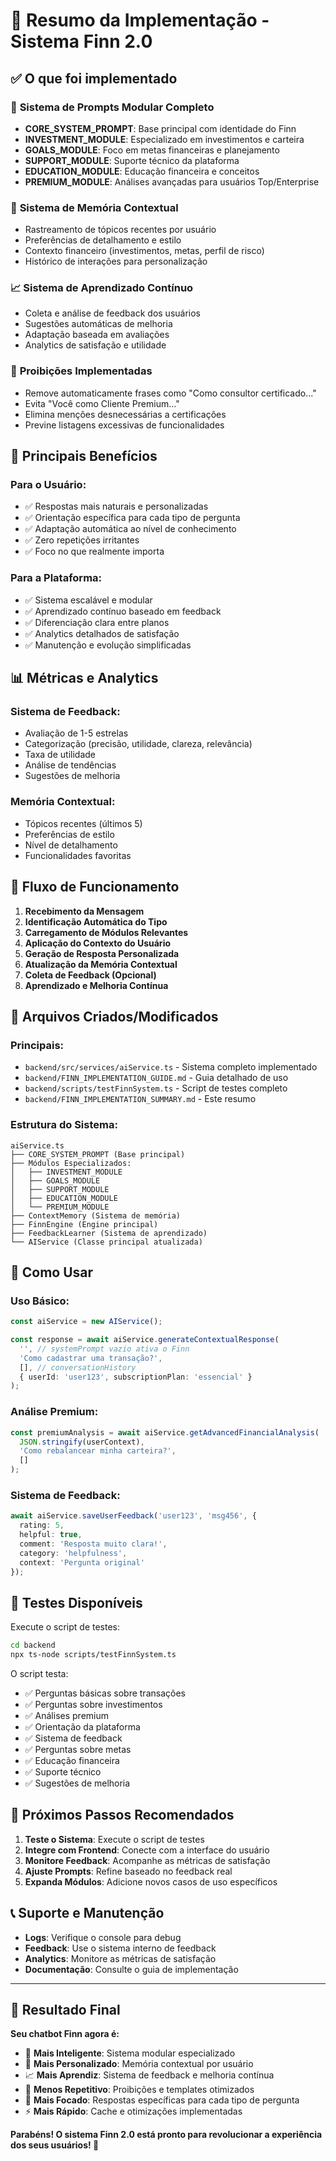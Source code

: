 # 🎉 Resumo da Implementação - Sistema Finn 2.0

## ✅ O que foi implementado

### 🔧 **Sistema de Prompts Modular Completo**
- **CORE_SYSTEM_PROMPT**: Base principal com identidade do Finn
- **INVESTMENT_MODULE**: Especializado em investimentos e carteira
- **GOALS_MODULE**: Foco em metas financeiras e planejamento
- **SUPPORT_MODULE**: Suporte técnico da plataforma
- **EDUCATION_MODULE**: Educação financeira e conceitos
- **PREMIUM_MODULE**: Análises avançadas para usuários Top/Enterprise

### 🧠 **Sistema de Memória Contextual**
- Rastreamento de tópicos recentes por usuário
- Preferências de detalhamento e estilo
- Contexto financeiro (investimentos, metas, perfil de risco)
- Histórico de interações para personalização

### 📈 **Sistema de Aprendizado Contínuo**
- Coleta e análise de feedback dos usuários
- Sugestões automáticas de melhoria
- Adaptação baseada em avaliações
- Analytics de satisfação e utilidade

### 🚫 **Proibições Implementadas**
- Remove automaticamente frases como "Como consultor certificado..."
- Evita "Você como Cliente Premium..."
- Elimina menções desnecessárias a certificações
- Previne listagens excessivas de funcionalidades

## 🎯 **Principais Benefícios**

### Para o Usuário:
- ✅ Respostas mais naturais e personalizadas
- ✅ Orientação específica para cada tipo de pergunta
- ✅ Adaptação automática ao nível de conhecimento
- ✅ Zero repetições irritantes
- ✅ Foco no que realmente importa

### Para a Plataforma:
- ✅ Sistema escalável e modular
- ✅ Aprendizado contínuo baseado em feedback
- ✅ Diferenciação clara entre planos
- ✅ Analytics detalhados de satisfação
- ✅ Manutenção e evolução simplificadas

## 📊 **Métricas e Analytics**

### Sistema de Feedback:
- Avaliação de 1-5 estrelas
- Categorização (precisão, utilidade, clareza, relevância)
- Taxa de utilidade
- Análise de tendências
- Sugestões de melhoria

### Memória Contextual:
- Tópicos recentes (últimos 5)
- Preferências de estilo
- Nível de detalhamento
- Funcionalidades favoritas

## 🔄 **Fluxo de Funcionamento**

1. **Recebimento da Mensagem**
2. **Identificação Automática do Tipo**
3. **Carregamento de Módulos Relevantes**
4. **Aplicação do Contexto do Usuário**
5. **Geração de Resposta Personalizada**
6. **Atualização da Memória Contextual**
7. **Coleta de Feedback (Opcional)**
8. **Aprendizado e Melhoria Contínua**

## 📁 **Arquivos Criados/Modificados**

### Principais:
- `backend/src/services/aiService.ts` - Sistema completo implementado
- `backend/FINN_IMPLEMENTATION_GUIDE.md` - Guia detalhado de uso
- `backend/scripts/testFinnSystem.ts` - Script de testes completo
- `backend/FINN_IMPLEMENTATION_SUMMARY.md` - Este resumo

### Estrutura do Sistema:
```
aiService.ts
├── CORE_SYSTEM_PROMPT (Base principal)
├── Módulos Especializados:
│   ├── INVESTMENT_MODULE
│   ├── GOALS_MODULE
│   ├── SUPPORT_MODULE
│   ├── EDUCATION_MODULE
│   └── PREMIUM_MODULE
├── ContextMemory (Sistema de memória)
├── FinnEngine (Engine principal)
├── FeedbackLearner (Sistema de aprendizado)
└── AIService (Classe principal atualizada)
```

## 🚀 **Como Usar**

### Uso Básico:
```typescript
const aiService = new AIService();

const response = await aiService.generateContextualResponse(
  '', // systemPrompt vazio ativa o Finn
  'Como cadastrar uma transação?',
  [], // conversationHistory
  { userId: 'user123', subscriptionPlan: 'essencial' }
);
```

### Análise Premium:
```typescript
const premiumAnalysis = await aiService.getAdvancedFinancialAnalysis(
  JSON.stringify(userContext),
  'Como rebalancear minha carteira?',
  []
);
```

### Sistema de Feedback:
```typescript
await aiService.saveUserFeedback('user123', 'msg456', {
  rating: 5,
  helpful: true,
  comment: 'Resposta muito clara!',
  category: 'helpfulness',
  context: 'Pergunta original'
});
```

## 🧪 **Testes Disponíveis**

Execute o script de testes:
```bash
cd backend
npx ts-node scripts/testFinnSystem.ts
```

O script testa:
- ✅ Perguntas básicas sobre transações
- ✅ Perguntas sobre investimentos
- ✅ Análises premium
- ✅ Orientação da plataforma
- ✅ Sistema de feedback
- ✅ Perguntas sobre metas
- ✅ Educação financeira
- ✅ Suporte técnico
- ✅ Sugestões de melhoria

## 🎯 **Próximos Passos Recomendados**

1. **Teste o Sistema**: Execute o script de testes
2. **Integre com Frontend**: Conecte com a interface do usuário
3. **Monitore Feedback**: Acompanhe as métricas de satisfação
4. **Ajuste Prompts**: Refine baseado no feedback real
5. **Expanda Módulos**: Adicione novos casos de uso específicos

## 📞 **Suporte e Manutenção**

- **Logs**: Verifique o console para debug
- **Feedback**: Use o sistema interno de feedback
- **Analytics**: Monitore as métricas de satisfação
- **Documentação**: Consulte o guia de implementação

---

## 🎉 **Resultado Final**

**Seu chatbot Finn agora é:**
- 🧠 **Mais Inteligente**: Sistema modular especializado
- 👤 **Mais Personalizado**: Memória contextual por usuário
- 📈 **Mais Aprendiz**: Sistema de feedback e melhoria contínua
- 🚫 **Menos Repetitivo**: Proibições e templates otimizados
- 🎯 **Mais Focado**: Respostas específicas para cada tipo de pergunta
- ⚡ **Mais Rápido**: Cache e otimizações implementadas

**Parabéns! O sistema Finn 2.0 está pronto para revolucionar a experiência dos seus usuários! 🚀** 